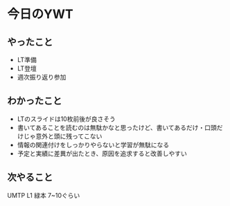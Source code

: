 # 今日のYWT

## やったこと

- LT準備
- LT登壇
- 週次振り返り参加

## わかったこと

- LTのスライドは10枚前後が良さそう
- 書いてあることを読むのは無駄かなと思ったけど、書いてあるだけ・口頭だけじゃ意外と頭に残ってこない
- 情報の関連付けをしっかりやらないと学習が無駄になる
- 予定と実績に差異が出たとき、原因を追求すると改善しやすい

## 次やること

UMTP L1 緑本 7~10ぐらい

